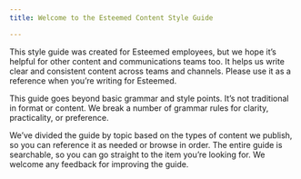 ```yaml
---
title: Welcome to the Esteemed Content Style Guide

---
```

This style guide was created for Esteemed employees, but we hope it’s helpful for other content and communications teams too. It helps us write clear and consistent content across teams and channels. Please use it as a reference when you’re writing for Esteemed.

This guide goes beyond basic grammar and style points. It’s not traditional in format or content. We break a number of grammar rules for clarity, practicality, or preference.

We’ve divided the guide by topic based on the types of content we publish, so you can reference it as needed or browse in order. The entire guide is searchable, so you can go straight to the item you’re looking for. We welcome any feedback for improving the guide.